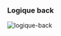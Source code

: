 ### Logique back

![logique-back](https://github.com/user-attachments/assets/d0349955-4212-41ad-ad89-cc6896dd2b1e)


